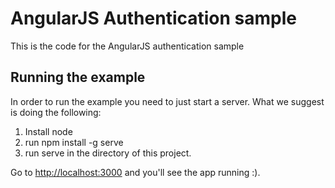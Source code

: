 # AngularJS Authentication sample

This is the code for the AngularJS authentication sample

## Running the example

In order to run the example you need to just start a server. What we suggest is doing the following:

1. Install node
1. run npm install -g serve
1. run serve in the directory of this project.

Go to [http://localhost:3000](http://localhost:3000) and you'll see the app running :).

